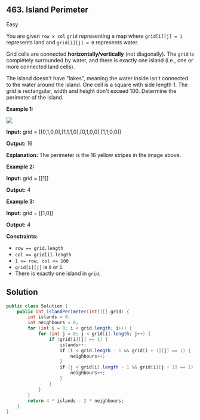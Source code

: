 ## 463\. Island Perimeter

Easy

You are given `row x col` `grid` representing a map where `grid[i][j] = 1` represents land and `grid[i][j] = 0` represents water.

Grid cells are connected **horizontally/vertically** (not diagonally). The `grid` is completely surrounded by water, and there is exactly one island (i.e., one or more connected land cells).

The island doesn't have "lakes", meaning the water inside isn't connected to the water around the island. One cell is a square with side length 1. The grid is rectangular, width and height don't exceed 100. Determine the perimeter of the island.

**Example 1:**

![](https://assets.leetcode.com/uploads/2018/10/12/island.png)

**Input:** grid = [[0,1,0,0],[1,1,1,0],[0,1,0,0],[1,1,0,0]]

**Output:** 16

**Explanation:** The perimeter is the 16 yellow stripes in the image above.

**Example 2:**

**Input:** grid = [[1]]

**Output:** 4

**Example 3:**

**Input:** grid = [[1,0]]

**Output:** 4

**Constraints:**

*   `row == grid.length`
*   `col == grid[i].length`
*   `1 <= row, col <= 100`
*   `grid[i][j]` is `0` or `1`.
*   There is exactly one island in `grid`.

## Solution

```java
public class Solution {
    public int islandPerimeter(int[][] grid) {
        int islands = 0;
        int neighbours = 0;
        for (int i = 0; i < grid.length; i++) {
            for (int j = 0; j < grid[i].length; j++) {
                if (grid[i][j] == 1) {
                    islands++;
                    if (i < grid.length - 1 && grid[i + 1][j] == 1) {
                        neighbours++;
                    }
                    if (j < grid[i].length - 1 && grid[i][j + 1] == 1) {
                        neighbours++;
                    }
                }
            }
        }
        return 4 * islands - 2 * neighbours;
    }
}
```